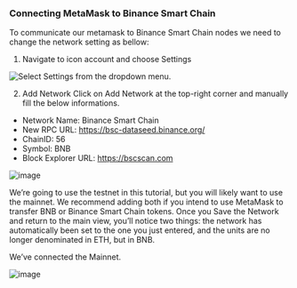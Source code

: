 
### Connecting MetaMask to Binance Smart Chain

To communicate our metamask to Binance Smart Chain nodes we need to change the network setting as bellow:
1. Navigate to icon account and choose Settings

![Select Settings from the dropdown menu.](https://user-images.githubusercontent.com/6874962/114129914-b687e400-9929-11eb-95e3-bac65470c6b1.png)

2. Add Network 
Click on Add Network at the top-right corner and manually fill the below informations.

- Network Name: Binance Smart Chain
- New RPC URL: https://bsc-dataseed.binance.org/
- ChainID: 56
- Symbol: BNB
- Block Explorer URL: https://bscscan.com

![image](https://user-images.githubusercontent.com/6874962/114134002-23eb4300-9931-11eb-8527-5450c48befaa.png)

We’re going to use the testnet in this tutorial, but you will likely want to use the mainnet. We recommend adding both if you intend to use MetaMask to transfer BNB or Binance Smart Chain tokens. 
Once you Save the Network and return to the main view, you’ll notice two things: the network has automatically been set to the one you just entered, and the units are no longer denominated in ETH, but in BNB.

We’ve connected the Mainnet.

![image](https://user-images.githubusercontent.com/6874962/114134197-893f3400-9931-11eb-9786-b5a5a8f3ed0e.png)

